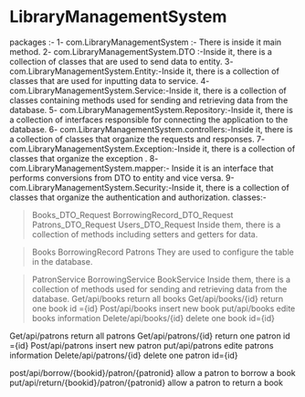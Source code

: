 # LibraryManagementSystem

packages :-
  1- com.LibraryManagementSystem :- There is  inside it main method.
  2- com.LibraryManagementSystem.DTO :-Inside it, there is a collection  of classes that are used to send data to entity.
  3- com.LibraryManagementSystem.Entity:-Inside it, there is a collection  of classes that are used for inputting data to service.
  4- com.LibraryManagementSystem.Service:-Inside it, there is a collection  of classes containing methods used for sending and retrieving data from the database.
  5- com.LibraryManagementSystem.Repository:-Inside it, there is a collection  of interfaces responsible for connecting the application to the database.
  6- com.LibraryManagementSystem.controllers:-Inside it, there is a collection  of classes that organize the requests  and responses.
  7- com.LibraryManagementSystem.Exception:-Inside it, there is a collection  of classes that organize the exception .
  8- com.LibraryManagementSystem.mapper:- Inside it is an interface that performs conversions from DTO to entity and vice versa.
  9-com.LibraryManagementSystem.Security:-Inside it, there is a collection  of classes that organize the authentication and authorization.
classes:-
   > Books_DTO_Request
   > BorrowingRecord_DTO_Request
   > Patrons_DTO_Request
   > Users_DTO_Request
       Inside them, there is a collection of methods including setters and getters for data.

   > Books
   > BorrowingRecord
   > Patrons
         They are used to configure the table in the database.

   > PatronService
   > BorrowingService
   > BookService
          Inside them, there is a collection of methods used for sending and retrieving data from the database.
   Get/api/books
        return all books 
   Get/api/books/{id}
        return one book id ={id}
   Post/api/books 
      insert new book
   put/api/books
       edite books information
   Delete/api/books/{id}
        delete one book id={id}

   Get/api/patrons
        return all patrons
   Get/api/patrons/{id}
        return one patron id ={id}
   Post/api/patrons 
      insert new patron
   put/api/patrons
       edite patrons information
   Delete/api/patrons/{id}
        delete one patron id={id}

   post/api/borrow/{bookid}/patron/{patronid}
         allow a patron to borrow a book 
   put/api/return/{bookid}/patron/{patronid}
          allow a patron to return a book 
